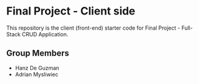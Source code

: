 # Final Project - Client side
This repository is the client (front-end) starter code for Final Project - Full-Stack CRUD Application.

## Group Members
- Hanz De Guzman
- Adrian Mysliwiec
